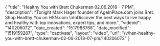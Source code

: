 {
    "title": "Healthy You with Brett Chukerman 02.06.2018 - 7 PM",
    "description": "Tonight Mark Hager founder of AgeInPlace.com joins Bret. Shop Healthy You on HSN.com \n\nDiscover the best ways to live happy and healthy with top innovations, expert tips, and more.",
    "videoid": "140206072",
    "date_created": "1517986768",
    "date_modified": "1519159287",
    "type": "captivate",
    "layout": "video",
    "url": "\/v\/hsn-healthy-you-with-brett-chukerman-02-06-2018-07-pm\/140206072"
}
